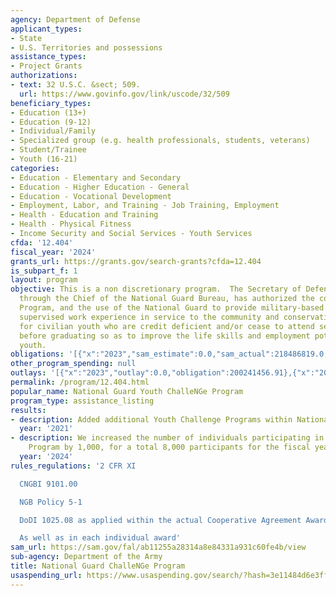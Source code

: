 ```yaml
---
agency: Department of Defense
applicant_types:
- State
- U.S. Territories and possessions
assistance_types:
- Project Grants
authorizations:
- text: 32 U.S.C. &sect; 509.
  url: https://www.govinfo.gov/link/uscode/32/509
beneficiary_types:
- Education (13+)
- Education (9-12)
- Individual/Family
- Specialized group (e.g. health professionals, students, veterans)
- Student/Trainee
- Youth (16-21)
categories:
- Education - Elementary and Secondary
- Education - Higher Education - General
- Education - Vocational Development
- Employment, Labor, and Training - Job Training, Employment
- Health - Education and Training
- Health - Physical Fitness
- Income Security and Social Services - Youth Services
cfda: '12.404'
fiscal_year: '2024'
grants_url: https://grants.gov/search-grants?cfda=12.404
is_subpart_f: 1
layout: program
objective: This is a non discretionary program.  The Secretary of Defense, acting
  through the Chief of the National Guard Bureau, has authorized the conduct of this
  Program, and the use of the National Guard to provide military-based training, including
  supervised work experience in service to the community and conservation projects,
  for civilian youth who are credit deficient and/or cease to attend secondary school
  before graduating so as to improve the life skills and employment potential of such
  youth.
obligations: '[{"x":"2023","sam_estimate":0.0,"sam_actual":218486819.0,"usa_spending_actual":218486819.04},{"x":"2024","sam_estimate":0.0,"sam_actual":172480861.0,"usa_spending_actual":172480860.67},{"x":"2025","sam_estimate":0.0,"sam_actual":22000000.0,"usa_spending_actual":1144952.2}]'
other_program_spending: null
outlays: '[{"x":"2023","outlay":0.0,"obligation":200241456.91},{"x":"2024","outlay":0.0,"obligation":173134316.5},{"x":"2025","outlay":0.0,"obligation":-2750000.0}]'
permalink: /program/12.404.html
popular_name: National Guard Youth ChalleNGe Program
program_type: assistance_listing
results:
- description: Added additional Youth Challenge Programs within National Guard
  year: '2021'
- description: We increased the number of individuals participating in the Youth ChalleNGe
    Program by 1,000, for a total 8,000 participants for the fiscal year.
  year: '2024'
rules_regulations: '2 CFR XI

  CNGBI 9101.00

  NGB Policy 5-1

  DoDI 1025.08 as applied within the actual Cooperative Agreement Award

  As well as in each individual award'
sam_url: https://sam.gov/fal/ab11255a28314a8e84331a931c60fe4b/view
sub-agency: Department of the Army
title: National Guard ChalleNGe Program
usaspending_url: https://www.usaspending.gov/search/?hash=3e11484d6e3ff13f8b2f3f51aab3639c
---
```

